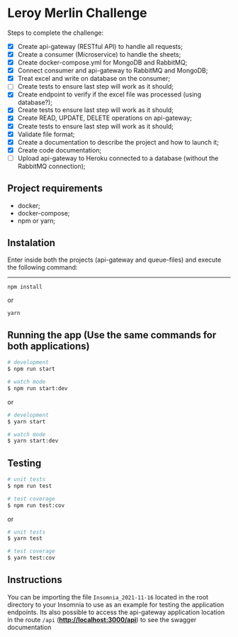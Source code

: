 # Leroy Merlin Challenge

Steps to complete the challenge:

- [x] Create api-gateway (RESTful API) to handle all requests;
- [x] Create a consumer (Microservice) to handle the sheets;
- [x] Create docker-compose.yml for MongoDB and RabbitMQ;
- [x] Connect consumer and api-gateway to RabbitMQ and MongoDB;
- [x] Treat excel and write on database on the consumer;
- [ ] Create tests to ensure last step will work as it should;
- [x] Create endpoint to verify if the excel file was processed (using database?);
- [x] Create tests to ensure last step will work as it should;
- [x] Create READ, UPDATE, DELETE operations on api-gateway;
- [x] Create tests to ensure last step will work as it should;
- [x] Validate file format;
- [x] Create a documentation to describe the project and how to launch it;
- [x] Create code documentation;
- [ ] Upload api-gateway to Heroku connected to a database (without the RabbitMQ connection);

## Project requirements

- docker;
- docker-compose;
- npm or yarn;

## Instalation

Enter inside both the projects (api-gateway and queue-files) and execute the following command:

---

```
npm install
```

or

```
yarn
```

## Running the app (Use the same commands for both applications)

```bash
# development
$ npm run start

# watch mode
$ npm run start:dev
```

or

```bash
# development
$ yarn start

# watch mode
$ yarn start:dev
```

## Testing

```bash
# unit tests
$ npm run test

# test coverage
$ npm run test:cov
```

or

```bash
# unit tests
$ yarn test

# test coverage
$ yarn test:cov
```

## Instructions

You can be importing the file `Insomnia_2021-11-16` located in the root directory to your Insomnia to use as an example for testing the application endpoints. Its also possible to access the api-gateway application location in the route `/api` (<b><http://localhost:3000/api></b>) to see the swagger documentation
